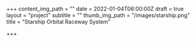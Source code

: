 +++
content_img_path = ""
date = 2022-01-04T06:00:00Z
draft = true
layout = "project"
subtitle = ""
thumb_img_path = "/images/starship.png"
title = "Starship Orbital Raceway System"

+++
